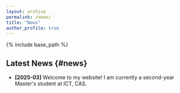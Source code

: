 ```yaml
---
layout: archive
permalink: /news/
title: "News"
author_profile: true
---
```


{% include base_path %}

## Latest News {#news}

* **[2025-03]** Welcome to my website! I am currently a second-year Master's student at ICT, CAS.